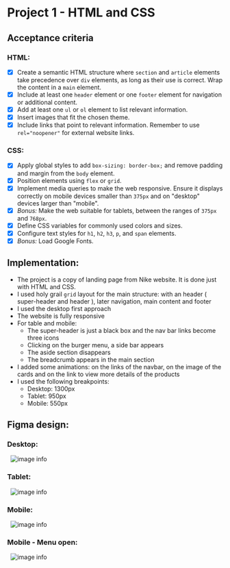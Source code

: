 # Project 1 - HTML and CSS

## Acceptance criteria

### HTML:

- [x] Create a semantic HTML structure where `section` and `article` elements take precedence over `div` elements, as long as their use is correct. Wrap the content in a `main` element.
- [x] Include at least one `header` element or one `footer` element for navigation or additional content.
- [x] Add at least one `ul` or `ol` element to list relevant information.
- [x] Insert images that fit the chosen theme.
- [x] Include links that point to relevant information. Remember to use `rel="noopener"` for external website links.

### CSS:

- [x] Apply global styles to add `box-sizing: border-box;` and remove padding and margin from the `body` element.
- [x] Position elements using `flex` or `grid`.
- [x] Implement media queries to make the web responsive. Ensure it displays correctly on mobile devices smaller than `375px` and on "desktop" devices larger than "mobile".
- [x] _Bonus:_ Make the web suitable for tablets, between the ranges of `375px` and `768px`.
- [x] Define CSS variables for commonly used colors and sizes.
- [x] Configure text styles for `h1`, `h2`, `h3`, `p`, and `span` elements.
- [x] _Bonus:_ Load Google Fonts.

## Implementation:

- The project is a copy of landing page from Nike website. It is done just with HTML and CSS.
- I used holy grail `grid` layout for the main structure: with an header ( super-header and header ), later navigation, main content and footer
- I used the desktop first approach
- The website is fully responsive
- For table and mobile:
  - The super-header is just a black box and the nav bar links become three icons
  - Clicking on the burger menu, a side bar appears
  - The aside section disappears
  - The breadcrumb appears in the main section
- I added some animations: on the links of the navbar, on the image of the cards and on the link to view more details of the products
- I used the following breakpoints:
  - Desktop: 1300px
  - Tablet: 950px
  - Mobile: 550px

## Figma design:

### Desktop:

&nbsp;
![image info](./assets/design/Desktop-nike-copy.png)

### Tablet:

&nbsp;
![image info](./assets/design/Tablet-nike-copy.png)

### Mobile:

&nbsp;
![image info](./assets/design/Mobile-nike-copy.png)

### Mobile - Menu open:

&nbsp;
![image info](./assets/design/Mobile-nike-copy-menu-open.png)
